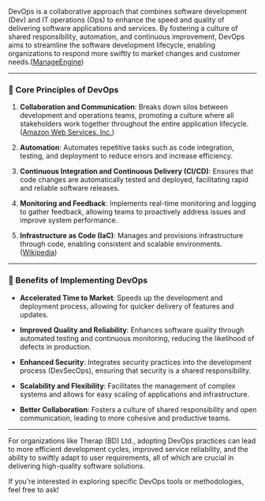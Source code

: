 DevOps is a collaborative approach that combines software development (Dev) and IT operations (Ops) to enhance the speed and quality of delivering software applications and services. By fostering a culture of shared responsibility, automation, and continuous improvement, DevOps aims to streamline the software development lifecycle, enabling organizations to respond more swiftly to market changes and customer needs.([ManageEngine][1])

---

### 🔧 Core Principles of DevOps

1. **Collaboration and Communication**: Breaks down silos between development and operations teams, promoting a culture where all stakeholders work together throughout the entire application lifecycle.([Amazon Web Services, Inc.][2])

2. **Automation**: Automates repetitive tasks such as code integration, testing, and deployment to reduce errors and increase efficiency.

3. **Continuous Integration and Continuous Delivery (CI/CD)**: Ensures that code changes are automatically tested and deployed, facilitating rapid and reliable software releases.

4. **Monitoring and Feedback**: Implements real-time monitoring and logging to gather feedback, allowing teams to proactively address issues and improve system performance.

5. **Infrastructure as Code (IaC)**: Manages and provisions infrastructure through code, enabling consistent and scalable environments.([Wikipedia][3])

---

### 🚀 Benefits of Implementing DevOps

* **Accelerated Time to Market**: Speeds up the development and deployment process, allowing for quicker delivery of features and updates.

* **Improved Quality and Reliability**: Enhances software quality through automated testing and continuous monitoring, reducing the likelihood of defects in production.

* **Enhanced Security**: Integrates security practices into the development process (DevSecOps), ensuring that security is a shared responsibility.

* **Scalability and Flexibility**: Facilitates the management of complex systems and allows for easy scaling of applications and infrastructure.

* **Better Collaboration**: Fosters a culture of shared responsibility and open communication, leading to more cohesive and productive teams.

---

For organizations like Therap (BD) Ltd., adopting DevOps practices can lead to more efficient development cycles, improved service reliability, and the ability to swiftly adapt to user requirements, all of which are crucial in delivering high-quality software solutions.

If you're interested in exploring specific DevOps tools or methodologies, feel free to ask!

[1]: https://www.manageengine.com/products/applications_manager/tech-topics/what-is-devops.html?utm_source=chatgpt.com "What is DevOps? - A Complete Guide On DevOps | ManageEngine Applications Manager"
[2]: https://aws.amazon.com/devops/what-is-devops/?utm_source=chatgpt.com "What is DevOps? - DevOps Models Explained - Amazon Web Services (AWS)"
[3]: https://en.wikipedia.org/wiki/Infrastructure_as_code?utm_source=chatgpt.com "Infrastructure as code"
[4]: https://en.wikipedia.org/wiki/DevOps?utm_source=chatgpt.com "DevOps - Wikipedia"
[5]: https://www.atlassian.com/devops?utm_source=chatgpt.com "What is DevOps? | Atlassian"
[6]: https://www.redhat.com/en/topics/devops/what-is-devops?utm_source=chatgpt.com "What is DevOps? | Red Hat"
[7]: https://www.ibm.com/cloud/learn/devops-a-complete-guide?utm_source=chatgpt.com "DevOps: A complete guide | IBM"
[8]: https://www.microsoft.com/en-us/devops/what-is-devops?utm_source=chatgpt.com "What is DevOps? - Microsoft DevOps"
[9]: https://www.google.com/search?q=devops+definition&rlz=1C1GCEU_enUS832US832&oq=devops+definition&aqs=chrome..69i57j0i512l9.1002j0j7&sourceid=chrome&ie=UTF-8 "DevOps Definition - Google Search"
[10]: https://www.atlassian.com/devops/what-is-devops?utm_source=chatgpt.com "What is DevOps? | Atlassian"
[11]: https://www.redhat.com/en/topics/devops/what-is-devops?utm_source=chatgpt.com "What is DevOps? | Red Hat"
[12]: https://www.ibm.com/cloud/learn/devops-a-complete-guide?utm_source=chatgpt.com "DevOps: A complete guide | IBM"
[13]: https://www.microsoft.com/en-us/devops/what-is-devops?utm_source=chatgpt.com "What is DevOps? - Microsoft DevOps"         
[14]: https://www.google.com/search?q=devops+definition&rlz=1C1GCEU_enUS832US832&oq=devops+definition&aqs=chrome..69i57j0i512l9.1002j0j7&sourceid=chrome&ie=UTF-8 "DevOps Definition - Google Search"           